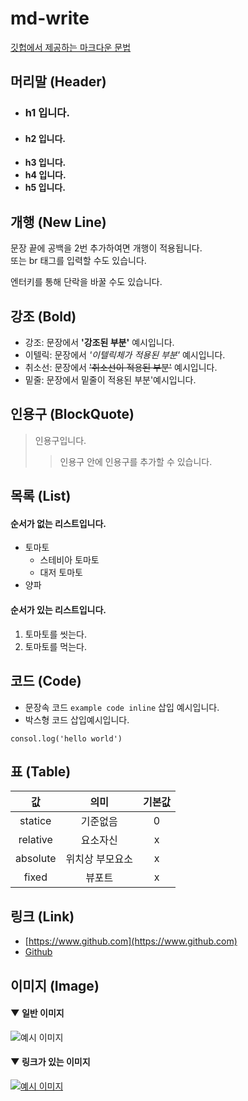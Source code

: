 # md-write

[깃헙에서 제공하는 마크다운 문법](https://cran.r-project.org/web/packages/gluedown/vignettes/github-spec.html)

## 머리말 (Header)

* ### h1 입니다.
* #### h2 입니다.
* **h3 입니다.**
* **h4 입니다.**
* **h5 입니다.**

## 개행 (New Line)

문장 끝에 공백을 2번 추가하여면 개행이 적용됩니다.\
또는 br 태그를 입력할 수도 있습니다.

엔터키를 통해 단락을 바꿀 수도 있습니다.

## 강조 (Bold)

* 강조: 문장에서 **'강조된 부분'** 예시입니다.
* 이텔릭: 문장에서 _'이텔릭체가 적용된 부분'_ 예시입니다.
* 취소선: 문장에서 ~~'취소선이 적용된 부분'~~ 예시입니다.
* 밑줄: 문장에서 밑줄이 적용된 부분'예시입니다.

## 인용구 (BlockQuote)

> 인용구입니다.
>
> > 인용구 안에 인용구를 추가할 수 있습니다.

## 목록 (List)

#### 순서가 없는 리스트입니다.

* 토마토
  * 스테비아 토마토
  * 대저 토마토
* 양파

#### 순서가 있는 리스트입니다.

1. 토마토를 씻는다.
2. 토마토를 먹는다.

## 코드 (Code)

* 문장속 코드 `example code inline` 삽입 예시입니다.
* 박스형 코드 삽입예시입니다.

```
consol.log('hello world')
```

## 표 (Table)

|     값    |    의미    | 기본값 |
| :------: | :------: | :-: |
|  statice |   기준없음   |  0  |
| relative |   요소자신   |  x  |
| absolute | 위치상 부모요소 |  x  |
|   fixed  |    뷰포트   |  x  |

## 링크 (Link)

* [https://www.github.com](https://www.github.com)
* [Github](https://www.github.com)

## 이미지 (Image)

#### ▼ 일반 이미지

![예시 이미지](https://www.splitshire.com/wp-content/uploads/2014/05/SplitShire\_IMG\_1405-e1450349856954-1800x1200.jpg)

#### ▼ 링크가 있는 이미지

[![예시 이미지](https://www.splitshire.com/wp-content/uploads/2014/05/SplitShire\_IMG\_1405-e1450349856954-1800x1200.jpg)](https://www.github.com)

